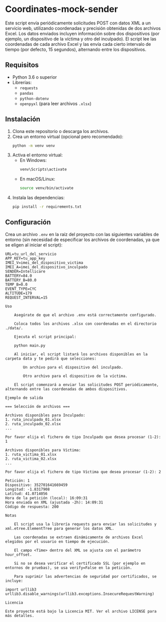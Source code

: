 # Coordinates-mock-sender

Este script envía periódicamente solicitudes POST con datos XML a un servicio web, utilizando coordenadas y precisión obtenidas de dos archivos Excel. Los datos enviados incluyen información sobre dos dispositivos (por ejemplo, un dispositivo de la víctima y otro del inculpado). El script lee las coordenadas de cada archivo Excel y las envía cada cierto intervalo de tiempo (por defecto, 15 segundos), alternando entre los dispositivos.

## Requisitos

- Python 3.6 o superior
- Librerías:
  - `requests`
  - `pandas`
  - `python-dotenv`
  - `openpyxl` (para leer archivos `.xlsx`)

## Instalación

1. Clona este repositorio o descarga los archivos.
2. Crea un entorno virtual (opcional pero recomendado):
    ```bash
    python -m venv venv
    ```
3. Activa el entorno virtual:
    - En Windows:
      ```bash
      venv\Scripts\activate
      ```
    - En macOS/Linux:
      ```bash
      source venv/bin/activate
      ```
4. Instala las dependencias:
    ```bash
    pip install -r requirements.txt
    ```

## Configuración

Crea un archivo `.env` en la raíz del proyecto con las siguientes variables de entorno (sin necesidad de especificar los archivos de coordenadas, ya que se eligen al iniciar el script):

```env
URL=tu_url_del_servicio
APP_KEY=tu_app_key
IMEI_V=imei_del_dispositivo_victima
IMEI_A=imei_del_dispositivo_inculpado
SENDER=Intellicare
BATTERY=84.0
BATTERY_B=80.0
TEMP_B=0.0
EVENT_TYPE=CYC
ALTITUDE=179
REQUEST_INTERVAL=15

Uso

    Asegúrate de que el archivo .env está correctamente configurado.

    Coloca todos los archivos .xlsx con coordenadas en el directorio ./data/.

    Ejecuta el script principal:

    python main.py

    Al iniciar, el script listará los archivos disponibles en la carpeta data y te pedirá que selecciones:

        Un archivo para el dispositivo del inculpado.

        Otro archivo para el dispositivo de la víctima.

    El script comenzará a enviar las solicitudes POST periódicamente, alternando entre las coordenadas de ambos dispositivos.

Ejemplo de salida

=== Selección de archivos ===

Archivos disponibles para Inculpado:
1. ruta_inculpado_01.xlsx
2. ruta_inculpado_02.xlsx
...

Por favor elija el fichero de tipo Inculpado que desea procesar (1-2): 1

Archivos disponibles para Víctima:
1. ruta_victima_01.xlsx
2. ruta_victima_02.xlsx
...

Por favor elija el fichero de tipo Víctima que desea procesar (1-2): 2

Petición: 1
Dispositivo: 352701641669459
Longitud: -1.8317908
Latitud: 41.0714056
Hora de la petición (local): 16:09:31
Hora enviada en XML (ajustada -2h): 14:09:31
Código de respuesta: 200

Notas

    El script usa la librería requests para enviar las solicitudes y xml.etree.ElementTree para generar los datos XML.

    Las coordenadas se extraen dinámicamente de archivos Excel elegidos por el usuario en tiempo de ejecución.

    El campo <Time> dentro del XML se ajusta con el parámetro hour_offset.

    Si no se desea verificar el certificado SSL (por ejemplo en entornos de pruebas), se usa verify=False en la petición.

    Para suprimir las advertencias de seguridad por certificados, se incluye:

import urllib3
urllib3.disable_warnings(urllib3.exceptions.InsecureRequestWarning)

Licencia

Este proyecto está bajo la Licencia MIT. Ver el archivo LICENSE para más detalles.